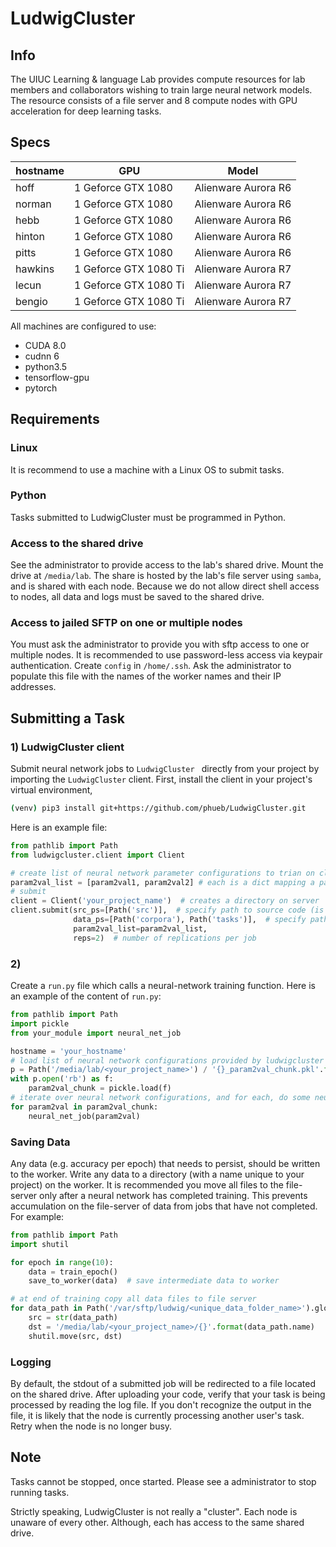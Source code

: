 # LudwigCluster

## Info

The UIUC Learning & language Lab provides compute resources for lab members and collaborators wishing to train large neural network models. 
The resource consists of a file server and 8 compute nodes with GPU acceleration for deep learning tasks.

## Specs

| hostname  |GPU                    | Model               |
|-----------|-----------------------|---------------------|
| hoff      |1 Geforce GTX 1080     | Alienware Aurora R6 |
| norman    |1 Geforce GTX 1080     | Alienware Aurora R6 |
| hebb      |1 Geforce GTX 1080     | Alienware Aurora R6 |
| hinton    |1 Geforce GTX 1080     | Alienware Aurora R6 |
| pitts     |1 Geforce GTX 1080     | Alienware Aurora R6 |
| hawkins   |1 Geforce GTX 1080 Ti  | Alienware Aurora R7 |
| lecun     |1 Geforce GTX 1080 Ti  | Alienware Aurora R7 |
| bengio    |1 Geforce GTX 1080 Ti  | Alienware Aurora R7 |

All machines are configured to use:
* CUDA 8.0
* cudnn 6
* python3.5
* tensorflow-gpu
* pytorch


## Requirements

### Linux
It is recommend to use a machine with a Linux OS to submit tasks. 

### Python
Tasks submitted to LudwigCluster must be programmed in Python.

### Access to the shared drive
See the administrator to provide access to the lab's shared drive. Mount the drive at ```/media/lab```.
The share is hosted by the lab's file server using ```samba```, and is shared with each node. 
Because we do not allow direct shell access to nodes, all data and logs must be saved to the shared drive.

### Access to jailed SFTP on one or multiple nodes
You must ask the administrator to provide you with sftp access to one or multiple nodes.
It is recommended to use password-less access via keypair authentication. 
Create ```config``` in ```/home/.ssh```.
Ask the administrator to populate this file with the names of the worker names and their IP addresses.

## Submitting a Task

### 1) LudwigCluster client
Submit neural network jobs to ```LudwigCluster ``` directly from your project by importing the ```LudwigCluster``` client.
First, install the client in your project's virtual environment,

```bash
(venv) pip3 install git+https://github.com/phueb/LudwigCluster.git
```

Here is an example file:

```python
from pathlib import Path
from ludwigcluster.client import Client

# create list of neural network parameter configurations to trian on cluster
param2val_list = [param2val1, param2val2] # each is a dict mapping a parameter name to a value
# submit
client = Client('your_project_name')  # creates a directory on server 
client.submit(src_ps=[Path('src')],  # specify path to source code (is uploaded to worker)
              data_ps=[Path('corpora'), Path('tasks')],  # specify paths to any data (is uploaded to file server)
              param2val_list=param2val_list,
              reps=2)  # number of replications per job
```

### 2) 
Create a ```run.py``` file which calls a neural-network training function. 
Here is an example of the content of ```run.py```:

```python
from pathlib import Path
import pickle
from your_module import neural_net_job

hostname = 'your_hostname'
# load list of neural network configurations provided by ludwigcluster (saved to file server)
p = Path('/media/lab/<your_project_name>') / '{}_param2val_chunk.pkl'.format(hostname)  
with p.open('rb') as f:
    param2val_chunk = pickle.load(f)
# iterate over neural network configurations, and for each, do some neural_net_job
for param2val in param2val_chunk:
    neural_net_job(param2val)
```

### Saving Data
Any data (e.g. accuracy per epoch) that needs to persist, should be written to the worker. 
Write any data to a directory (with a name unique to your project) on the worker.
It is recommended you move all files to the file-server only after a neural network has completed training.
This prevents accumulation on the file-server of data from jobs that have not completed. 
For example:

```python
from pathlib import Path
import shutil

for epoch in range(10):
    data = train_epoch()
    save_to_worker(data)  # save intermediate data to worker

# at end of training copy all data files to file server
for data_path in Path('/var/sftp/ludwig/<unique_data_folder_name>').glob('data*.csv'):
    src = str(data_path)
    dst = '/media/lab/<your_project_name>/{}'.format(data_path.name)
    shutil.move(src, dst)
```

### Logging
By default, the stdout of a submitted job will be redirected to a file located on the shared drive.
After uploading your code, verify that your task is being processed by reading the log file.
If you don't recognize the output in the file, it is likely that the node is currently processing another user's task.
Retry when the node is no longer busy. 

## Note

Tasks cannot be stopped, once started. Please see a administrator to stop running tasks.

Strictly speaking, LudwigCluster is not really a "cluster". 
Each node is unaware of every other. Although, each has access to the same shared drive. 